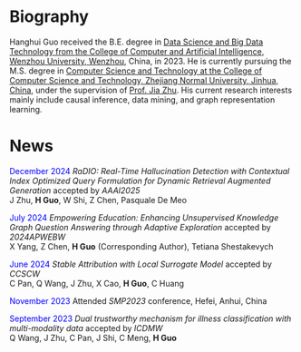 Biography
======

Hanghui Guo received the B.E. degree in [Data Science and Big Data Technology from the College of Computer and Artificial Intelligence, Wenzhou University, Wenzhou](https://ai.wzu.edu.cn/), China, in 2023. He is currently pursuing the M.S. degree in [Computer Science and Technology at the College of Computer Science and Technology, Zhejiang Normal University, Jinhua, China](https://cs.zjnu.edu.cn/main.htm), under the supervision of [Prof. Jia Zhu](https://scholar.google.com/citations?user=KO3MIkQAAAAJ&hl=zh-CN). His current research interests mainly include causal inference, data mining, and graph representation learning. 


News
======

<span style="color: blue;">December 2024</span>   *RaDIO: Real-Time Hallucination Detection with Contextual Index Optimized Query Formulation for Dynamic Retrieval Augmented Generation* accepted by *AAAI2025*  
J Zhu, **H Guo**, W Shi, Z Chen, Pasquale De Meo

<span style="color: blue;">July 2024</span>   *Empowering Education: Enhancing Unsupervised Knowledge Graph Question Answering through Adaptive Exploration* accepted by *2024APWEBW*  
X Yang, Z Chen, **H Guo** (Corresponding Author), Tetiana Shestakevych

<span style="color: blue;">June 2024</span>   *Stable Attribution with Local Surrogate Model* accepted by *CCSCW*  
C Pan, Q Wang, J Zhu, X Cao, **H Guo**, C Huang

<span style="color: blue;">November 2023</span>   Attended *SMP2023* conference, Hefei, Anhui, China

<span style="color: blue;">September 2023</span>   *Dual trustworthy mechanism for illness classification with multi-modality data* accepted by *ICDMW*  
Q Wang, J Zhu, C Pan, J Shi, C Meng, **H Guo**
